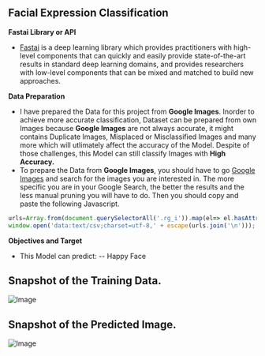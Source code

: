 ## **Facial Expression Classification**

**Fastai Library or API**
- [Fastai](https://www.fast.ai/about/) is a deep learning library which provides practitioners with high-level components that can quickly and easily provide state-of-the-art results in standard deep learning domains, and provides researchers with low-level components that can be mixed and matched to build new approaches.

**Data Preparation**
- I have prepared the Data for this project from **Google Images**. Inorder to achieve more accurate classification, Dataset can be prepared from own Images because **Google Images** are not always accurate, it might contains Duplicate Images, Misplaced or Misclassified Images and many more which will utlimately affect the accuracy of the Model. Despite of those challenges, this Model can still classify Images with **High Accuracy.**
- To prepare the Data from **Google Images**, you should have to go [Google Images](https://images.google.com/) and search for the images you are interested in. The more specific you are in your Google Search, the better the results and the less manual pruning you will have to do. Then you should copy and paste the following Javascript.
```javascript
urls=Array.from(document.querySelectorAll('.rg_i')).map(el=> el.hasAttribute('data-src')?el.getAttribute('data-src'):el.getAttribute('data-iurl'));
window.open('data:text/csv;charset=utf-8,' + escape(urls.join('\n')));
```
**Objectives and Target**
- This Model can predict:
-- Happy Face

## **Snapshot of the Training Data**.
![Image](https://res.cloudinary.com/dge89aqpc/image/upload/v1595263839/1_duhky8.png)

## **Snapshot of the Predicted Image**.
![Image](https://res.cloudinary.com/dge89aqpc/image/upload/v1595263853/2_shyhkx.png)
